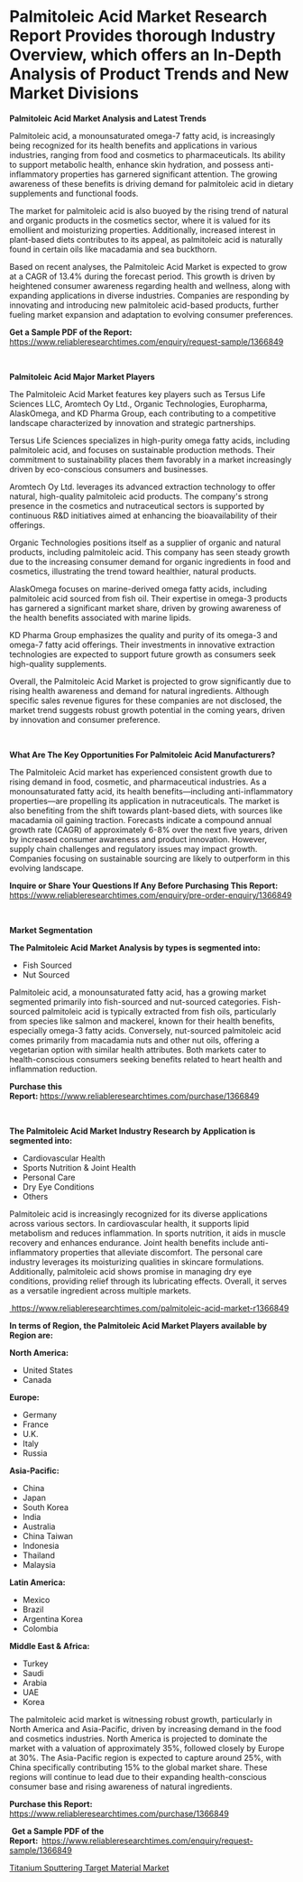 <p><h1>Palmitoleic Acid Market Research Report Provides thorough Industry Overview, which offers an In-Depth Analysis of Product Trends and New Market Divisions</h1></p><p><strong>Palmitoleic Acid Market Analysis and Latest Trends</strong></p>
<p><p>Palmitoleic acid, a monounsaturated omega-7 fatty acid, is increasingly being recognized for its health benefits and applications in various industries, ranging from food and cosmetics to pharmaceuticals. Its ability to support metabolic health, enhance skin hydration, and possess anti-inflammatory properties has garnered significant attention. The growing awareness of these benefits is driving demand for palmitoleic acid in dietary supplements and functional foods.</p><p>The market for palmitoleic acid is also buoyed by the rising trend of natural and organic products in the cosmetics sector, where it is valued for its emollient and moisturizing properties. Additionally, increased interest in plant-based diets contributes to its appeal, as palmitoleic acid is naturally found in certain oils like macadamia and sea buckthorn.</p><p>Based on recent analyses, the Palmitoleic Acid Market is expected to grow at a CAGR of 13.4% during the forecast period. This growth is driven by heightened consumer awareness regarding health and wellness, along with expanding applications in diverse industries. Companies are responding by innovating and introducing new palmitoleic acid-based products, further fueling market expansion and adaptation to evolving consumer preferences.</p></p>
<p><strong>Get a Sample PDF of the Report:&nbsp;</strong> <a href="https://www.reliableresearchtimes.com/enquiry/request-sample/1366849?utm_campaign=3137&utm_medium=2&utm_source=Github&utm_content=ia&utm_term=22032025&utm_id=palmitoleic-acid">https://www.reliableresearchtimes.com/enquiry/request-sample/1366849</a></p>
<p>&nbsp;</p>
<p><strong>Palmitoleic Acid Major Market Players</strong></p>
<p><p>The Palmitoleic Acid Market features key players such as Tersus Life Sciences LLC, Aromtech Oy Ltd., Organic Technologies, Europharma, AlaskOmega, and KD Pharma Group, each contributing to a competitive landscape characterized by innovation and strategic partnerships.</p><p>Tersus Life Sciences specializes in high-purity omega fatty acids, including palmitoleic acid, and focuses on sustainable production methods. Their commitment to sustainability places them favorably in a market increasingly driven by eco-conscious consumers and businesses.</p><p>Aromtech Oy Ltd. leverages its advanced extraction technology to offer natural, high-quality palmitoleic acid products. The company's strong presence in the cosmetics and nutraceutical sectors is supported by continuous R&D initiatives aimed at enhancing the bioavailability of their offerings.</p><p>Organic Technologies positions itself as a supplier of organic and natural products, including palmitoleic acid. This company has seen steady growth due to the increasing consumer demand for organic ingredients in food and cosmetics, illustrating the trend toward healthier, natural products.</p><p>AlaskOmega focuses on marine-derived omega fatty acids, including palmitoleic acid sourced from fish oil. Their expertise in omega-3 products has garnered a significant market share, driven by growing awareness of the health benefits associated with marine lipids.</p><p>KD Pharma Group emphasizes the quality and purity of its omega-3 and omega-7 fatty acid offerings. Their investments in innovative extraction technologies are expected to support future growth as consumers seek high-quality supplements.</p><p>Overall, the Palmitoleic Acid Market is projected to grow significantly due to rising health awareness and demand for natural ingredients. Although specific sales revenue figures for these companies are not disclosed, the market trend suggests robust growth potential in the coming years, driven by innovation and consumer preference.</p></p>
<p>&nbsp;</p>
<p><strong>What Are The Key Opportunities For Palmitoleic Acid Manufacturers?</strong></p>
<p><p>The Palmitoleic Acid market has experienced consistent growth due to rising demand in food, cosmetic, and pharmaceutical industries. As a monounsaturated fatty acid, its health benefits—including anti-inflammatory properties—are propelling its application in nutraceuticals. The market is also benefiting from the shift towards plant-based diets, with sources like macadamia oil gaining traction. Forecasts indicate a compound annual growth rate (CAGR) of approximately 6-8% over the next five years, driven by increased consumer awareness and product innovation. However, supply chain challenges and regulatory issues may impact growth. Companies focusing on sustainable sourcing are likely to outperform in this evolving landscape.</p></p>
<p><strong>Inquire or Share Your Questions If Any Before Purchasing This Report:</strong> <a href="https://www.reliableresearchtimes.com/enquiry/pre-order-enquiry/1366849?utm_campaign=3137&utm_medium=2&utm_source=Github&utm_content=ia&utm_term=22032025&utm_id=palmitoleic-acid">https://www.reliableresearchtimes.com/enquiry/pre-order-enquiry/1366849</a></p>
<p>&nbsp;</p>
<p><strong>Market Segmentation</strong></p>
<p><strong>The Palmitoleic Acid Market Analysis by types is segmented into:</strong></p>
<p><ul><li>Fish Sourced</li><li>Nut Sourced</li></ul></p>
<p><p>Palmitoleic acid, a monounsaturated fatty acid, has a growing market segmented primarily into fish-sourced and nut-sourced categories. Fish-sourced palmitoleic acid is typically extracted from fish oils, particularly from species like salmon and mackerel, known for their health benefits, especially omega-3 fatty acids. Conversely, nut-sourced palmitoleic acid comes primarily from macadamia nuts and other nut oils, offering a vegetarian option with similar health attributes. Both markets cater to health-conscious consumers seeking benefits related to heart health and inflammation reduction.</p></p>
<p><strong>Purchase this Report:&nbsp;</strong><a href="https://www.reliableresearchtimes.com/purchase/1366849?utm_campaign=3137&utm_medium=2&utm_source=Github&utm_content=ia&utm_term=22032025&utm_id=palmitoleic-acid">https://www.reliableresearchtimes.com/purchase/1366849</a></p>
<p>&nbsp;</p>
<p><strong>The Palmitoleic Acid Market Industry Research by Application is segmented into:</strong></p>
<p><ul><li>Cardiovascular Health</li><li>Sports Nutrition & Joint Health</li><li>Personal Care</li><li>Dry Eye Conditions</li><li>Others</li></ul></p>
<p><p>Palmitoleic acid is increasingly recognized for its diverse applications across various sectors. In cardiovascular health, it supports lipid metabolism and reduces inflammation. In sports nutrition, it aids in muscle recovery and enhances endurance. Joint health benefits include anti-inflammatory properties that alleviate discomfort. The personal care industry leverages its moisturizing qualities in skincare formulations. Additionally, palmitoleic acid shows promise in managing dry eye conditions, providing relief through its lubricating effects. Overall, it serves as a versatile ingredient across multiple markets.</p></p>
<p><a href="https://www.reliableresearchtimes.com/palmitoleic-acid-market-r1366849?utm_campaign=3137&utm_medium=2&utm_source=Github&utm_content=ia&utm_term=22032025&utm_id=palmitoleic-acid">&nbsp;https://www.reliableresearchtimes.com/palmitoleic-acid-market-r1366849</a></p>
<p><strong>In terms of Region, the Palmitoleic Acid Market Players available by Region are:</strong></p>
<p>
    <p> <strong> North America: </strong>
        <ul>
            <li>United States</li>
            <li>Canada</li>
        </ul>
        </p> 
    <p> <strong> Europe: </strong>
        <ul>
            <li>Germany</li>
            <li>France</li>
            <li>U.K.</li>
            <li>Italy</li>
            <li>Russia</li>
        </ul>
        </p> 
    <p> <strong> Asia-Pacific: </strong>
        <ul>
            <li>China</li>
            <li>Japan</li>
            <li>South Korea</li>
            <li>India</li>
            <li>Australia</li>
            <li>China Taiwan</li>
            <li>Indonesia</li>
            <li>Thailand</li>
            <li>Malaysia</li>
        </ul>
        </p> 
    <p> <strong> Latin America: </strong>
        <ul>
            <li>Mexico</li>
            <li>Brazil</li>
            <li>Argentina Korea</li>
            <li>Colombia</li>
        </ul>
        </p> 
    <p> <strong> Middle East & Africa: </strong>
        <ul>
            <li>Turkey</li>
            <li>Saudi</li>
            <li>Arabia</li>
            <li>UAE</li>
            <li>Korea</li>
        </ul>
    </p>
    </p>
<p><p>The palmitoleic acid market is witnessing robust growth, particularly in North America and Asia-Pacific, driven by increasing demand in the food and cosmetics industries. North America is projected to dominate the market with a valuation of approximately 35%, followed closely by Europe at 30%. The Asia-Pacific region is expected to capture around 25%, with China specifically contributing 15% to the global market share. These regions will continue to lead due to their expanding health-conscious consumer base and rising awareness of natural ingredients.</p></p>
<p><strong>Purchase this Report: </strong><a href="https://www.reliableresearchtimes.com/purchase/1366849?utm_campaign=3137&utm_medium=2&utm_source=Github&utm_content=ia&utm_term=22032025&utm_id=palmitoleic-acid">https://www.reliableresearchtimes.com/purchase/1366849</a></p>
<p>&nbsp;<strong>Get a Sample PDF of the Report:&nbsp;&nbsp;</strong><a href="https://www.reliableresearchtimes.com/enquiry/request-sample/1366849?utm_campaign=3137&utm_medium=2&utm_source=Github&utm_content=ia&utm_term=22032025&utm_id=palmitoleic-acid">https://www.reliableresearchtimes.com/enquiry/request-sample/1366849</a></p>
<p><strong></strong></p>
<p><p><a href="https://github.com/wynonachirei9/Market-Research-Report-List-1/blob/main/titanium-sputtering-target-material-market.md?utm_campaign=3137&utm_medium=2&utm_source=Github&utm_content=ia&utm_term=22032025&utm_id=palmitoleic-acid">Titanium Sputtering Target Material Market</a></p></p>